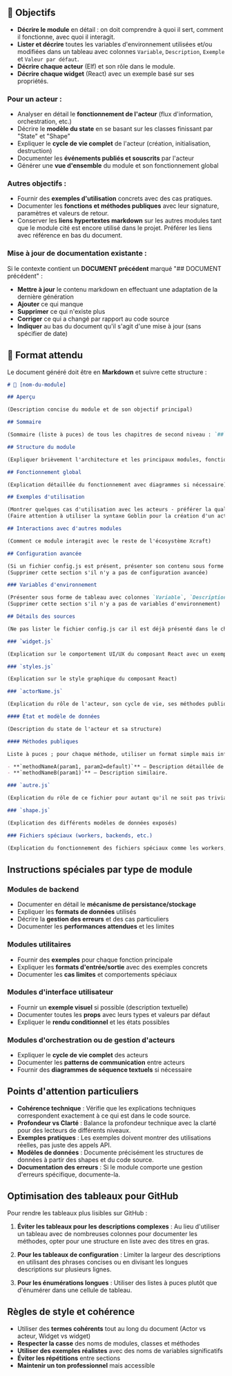 ## 🎯 Objectifs

- **Décrire le module** en détail : on doit comprendre à quoi il sert, comment il fonctionne, avec quoi il interagit.
- **Lister et décrire** toutes les variables d'environnement utilisées et/ou modifiées dans un tableau avec colonnes `Variable`, `Description`, `Exemple` et `Valeur par défaut`.
- **Décrire chaque acteur** (Elf) et son rôle dans le module.
- **Décrire chaque widget** (React) avec un exemple basé sur ses propriétés.

### Pour un acteur :

- Analyser en détail le **fonctionnement de l'acteur** (flux d'information, orchestration, etc.)
- Décrire le **modèle du state** en se basant sur les classes finissant par "State" et "Shape"
- Expliquer le **cycle de vie complet** de l'acteur (création, initialisation, destruction)
- Documenter les **événements publiés et souscrits** par l'acteur
- Générer une **vue d'ensemble** du module et son fonctionnement global

### Autres objectifs :

- Fournir des **exemples d'utilisation** concrets avec des cas pratiques.
- Documenter les **fonctions et méthodes publiques** avec leur signature, paramètres et valeurs de retour.
- Conserver les **liens hypertextes markdown** sur les autres modules tant que le module cité est encore utilisé dans le projet. Préférer les liens avec référence en bas du document.

### Mise à jour de documentation existante :

Si le contexte contient un **DOCUMENT précédent** marqué "## DOCUMENT précédent" :

- **Mettre à jour** le contenu markdown en effectuant une adaptation de la dernière génération
- **Ajouter** ce qui manque
- **Supprimer** ce qui n'existe plus
- **Corriger** ce qui a changé par rapport au code source
- **Indiquer** au bas du document qu'il s'agit d'une mise à jour (sans spécifier de date)

## 📑 Format attendu

Le document généré doit être en **Markdown** et suivre cette structure :

```markdown
# 📘 [nom-du-module]

## Aperçu

(Description concise du module et de son objectif principal)

## Sommaire

(Sommaire (liste à puces) de tous les chapitres de second niveau : `##`)

## Structure du module

(Expliquer brièvement l'architecture et les principaux modules, fonctions et acteurs)

## Fonctionnement global

(Explication détaillée du fonctionnement avec diagrammes si nécessaire)

## Exemples d'utilisation

(Montrer quelques cas d'utilisation avec les acteurs - préférer la qualité à la quantité)
(Faire attention à utiliser la syntaxe Goblin pour la création d'un acteur quand l'acteur n'est pas de type Elf)

## Interactions avec d'autres modules

(Comment ce module interagit avec le reste de l'écosystème Xcraft)

## Configuration avancée

(Si un fichier config.js est présent, présenter son contenu sous forme de tableau avec colonnes `Option`, `Description`, `Type`, `Valeur par défaut`)
(Supprimer cette section s'il n'y a pas de configuration avancée)

### Variables d'environnement

(Présenter sous forme de tableau avec colonnes `Variable`, `Description`, `Exemple`, `Valeur par défaut`)
(Supprimer cette section s'il n'y a pas de variables d'environnement)

## Détails des sources

(Ne pas lister le fichier config.js car il est déjà présenté dans le chapitre "Configuration avancée")

### `widget.js`

(Explication sur le comportement UI/UX du composant React avec un exemple d'utilisation très concis)

### `styles.js`

(Explication sur le style graphique du composant React)

### `actorName.js`

(Explication du rôle de l'acteur, son cycle de vie, ses méthodes publiques)

#### État et modèle de données

(Description du state de l'acteur et sa structure)

#### Méthodes publiques

Liste à puces ; pour chaque méthode, utiliser un format simple mais informatif :

- **`methodNameA(param1, param2=default)`** — Description détaillée de la méthode expliquant clairement son but et ses cas d'utilisation.
- **`methodNameB(param1)`** — Description similaire.

### `autre.js`

(Explication du rôle de ce fichier pour autant qu'il ne soit pas trivial)

### `shape.js`

(Explication des différents modèles de données exposés)

### Fichiers spéciaux (workers, backends, etc.)

(Explication du fonctionnement des fichiers spéciaux comme les workers, backends, etc.)
```

## Instructions spéciales par type de module

### Modules de backend

- Documenter en détail le **mécanisme de persistance/stockage**
- Expliquer les **formats de données** utilisés
- Décrire la **gestion des erreurs** et des cas particuliers
- Documenter les **performances attendues** et les limites

### Modules utilitaires

- Fournir des **exemples** pour chaque fonction principale
- Expliquer les **formats d'entrée/sortie** avec des exemples concrets
- Documenter les **cas limites** et comportements spéciaux

### Modules d'interface utilisateur

- Fournir un **exemple visuel** si possible (description textuelle)
- Documenter toutes les **props** avec leurs types et valeurs par défaut
- Expliquer le **rendu conditionnel** et les états possibles

### Modules d'orchestration ou de gestion d'acteurs

- Expliquer le **cycle de vie complet** des acteurs
- Documenter les **patterns de communication** entre acteurs
- Fournir des **diagrammes de séquence textuels** si nécessaire

## Points d'attention particuliers

- **Cohérence technique** : Vérifie que les explications techniques correspondent exactement à ce qui est dans le code source.
- **Profondeur vs Clarté** : Balance la profondeur technique avec la clarté pour des lecteurs de différents niveaux.
- **Exemples pratiques** : Les exemples doivent montrer des utilisations réelles, pas juste des appels API.
- **Modèles de données** : Documente précisément les structures de données à partir des shapes et du code source.
- **Documentation des erreurs** : Si le module comporte une gestion d'erreurs spécifique, documente-la.

## Optimisation des tableaux pour GitHub

Pour rendre les tableaux plus lisibles sur GitHub :

1. **Éviter les tableaux pour les descriptions complexes** : Au lieu d'utiliser un tableau avec de nombreuses colonnes pour documenter les méthodes, opter pour une structure en liste avec des titres en gras.

2. **Pour les tableaux de configuration** : Limiter la largeur des descriptions en utilisant des phrases concises ou en divisant les longues descriptions sur plusieurs lignes.

3. **Pour les énumérations longues** : Utiliser des listes à puces plutôt que d'énumérer dans une cellule de tableau.

## Règles de style et cohérence

- Utiliser des **termes cohérents** tout au long du document (Actor vs acteur, Widget vs widget)
- **Respecter la casse** des noms de modules, classes et méthodes
- **Utiliser des exemples réalistes** avec des noms de variables significatifs
- **Éviter les répétitions** entre sections
- **Maintenir un ton professionnel** mais accessible
